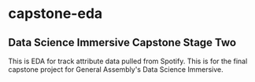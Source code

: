 # capstone-eda
## Data Science Immersive Capstone Stage Two

This is EDA for track attribute data pulled from Spotify. This is for the final capstone project for General Assembly's Data Science Immersive.
